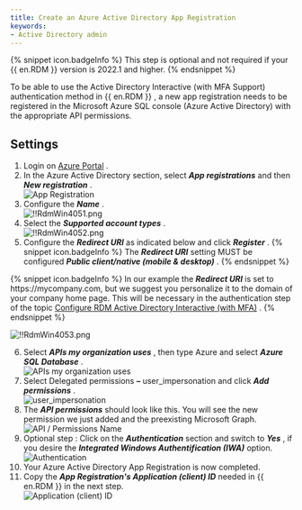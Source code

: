 ```yaml
---
title: Create an Azure Active Directory App Registration
keywords:
- Active Directory admin
---
```

{% snippet icon.badgeInfo %} 
This step is optional and not required if your {{ en.RDM }} version is 2022.1 and higher. 
{% endsnippet %}
 
To be able to use the Active Directory Interactive (with MFA Support) authentication method in {{ en.RDM }} , a new app registration needs to be registered in the Microsoft Azure SQL console (Azure Active Directory) with the appropriate API permissions. 

## Settings 

1. Login on [Azure Portal](https://portal.azure.com/) . 
1. In the Azure Active Directory section, select ***App registrations*** and then ***New registration*** .  
![App Registration](/img/en/rdm/windows/clip5011.png) 
1. Configure the ***Name*** .  
![!!RdmWin4051.png](/img/en/rdm/windows/RdmWin4051.png) 
1. Select the ***Supported account types*** .  
![!!RdmWin4052.png](/img/en/rdm/windows/RdmWin4052.png) 
1. Configure the ***Redirect URI*** as indicated below and click ***Register*** . 
{% snippet icon.badgeInfo %} 
The ***Redirect URI*** &#32; setting &#32; MUST be configured ***Public client/native (mobile &amp; desktop)*** . 
{% endsnippet %}
 
{% snippet icon.badgeInfo %} 
In our example the ***Redirect URI*** &#32; is set to https<area>://mycompany.com, but we suggest you personalize it to the domain of your company home page. This will be necessary in the authentication step of the topic [Configure RDM Active Directory Interactive (with MFA)](/rdm/windows/data-sources/data-sources-types/advanced-data-sources/microsoft-azure-sql/enable-azure-active-directory-authentication/configure-rdm-older-version-ad-interactive-mfa/) . 
{% endsnippet %}
 
![!!RdmWin4053.png](/img/en/rdm/windows/RdmWin4053.png) 

6. &#32; Select ***APIs my organization uses*** , then type Azure and select ***Azure SQL Database*** .  
![APIs my organization uses](/img/en/rdm/windows/clip5017.png) 
1. Select Delegated permissions ***–*** user_impersonation and click ***Add permissions*** .  
![user_impersonation](/img/en/rdm/windows/clip5018.png) 
1. The ***API permissions*** should look like this. You will see the new permission we just added and the preexisting Microsoft Graph.  
![API / Permissions Name](/img/en/rdm/windows/clip5019.png) 
1. Optional step : Click on the ***Authentication*** section and switch to ***Yes*** , if you desire the ***Integrated Windows Authentification (IWA)*** option.  
![Authentication](/img/en/rdm/windows/clip5013.png) 
1. Your Azure Active Directory App Registration is now completed. 
1. Copy the ***App Registration&apos;s Application (client) ID*** needed in {{ en.RDM }} in the next step.  
![Application (client) ID](/img/en/rdm/windows/clip5020.png) 

